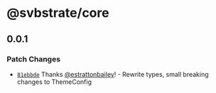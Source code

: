 # @svbstrate/core

## 0.0.1

### Patch Changes

- [`81ebbde`](https://github.com/front-of-house/svbstrate/commit/81ebbde57b7d7959576d9de64ab5d43965f72d40) Thanks [@estrattonbailey](https://github.com/estrattonbailey)! - Rewrite types, small breaking changes to ThemeConfig
